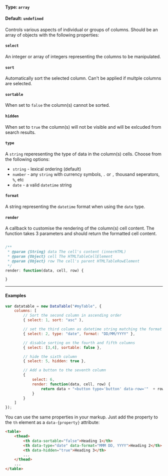#### Type: `array`
#### Default: `undefined`

Controls various aspects of individual or groups of columns. Should be an array of objects with the following properties:

#### `select`

An integer or array of integers representing the columns to be manipulated.

#### `sort`

Automatically sort the selected column. Can't be applied if multple columns are selected.

#### `sortable`

When set to `false` the column(s) cannot be sorted.

#### `hidden`

When set to `true` the column(s) will not be visible and will be exlcuded from search results.

#### `type`

A `string` reperesenting the type of data in the column(s) cells. Choose from the following options:

* `string` - lexical ordering (default)
* `number` - any `string` with currency symbols, `.` or `,` thousand seperators, `%`, etc
* `date` - a valid `datetime` string

#### `format`

A string representing the `datetime` format when using the `date` type.


#### `render`

A callback to customise the rendering of the column(s) cell content. The function takes 3 parameters and should return the formatted cell content.

```javascript

/**
 * @param {String} data The cell's content (innerHTML)
 * @param {Object} cell The HTMLTableCellElement
 * @param {Object} row The cell's parent HTMLTableRowElement 
 */
render: function(data, cell, row) {

}		

```

---

#### Examples
```javascript
var datatable = new DataTable("#myTable", {
    columns: [
        // Sort the second column in ascending order
        { select: 1, sort: "asc" ),

        // set the third column as datetime string matching the format "DD/MM/YYY"
        { select: 2, type: "date", format: "DD/MM/YYYY" },

        // disable sorting on the fourth and fifth columns
        { select: [3,4], sortable: false },

        // hide the sixth column
        { select: 5, hidden: true },

        // Add a button to the seventh column
        {
            select: 6,
            render: function(data, cell, row) {
                return data + "<button type='button' data-row='"  + row.dataIndex + "'>Select</button>";
            }
        }
    ]
});
```

You can use the same properties in your markup. Just add the property to the `th` element as a `data-{property}` attribute:

```html
<table>
    <thead>
        <th data-sortable="false">Heading 1</th>
        <th data-type="date" data-format="MMM DD, YYYY">Heading 2</th>
        <th data-hidden="true">Heading 3</th>
        ...
    </thead>
    ...
</table>
```